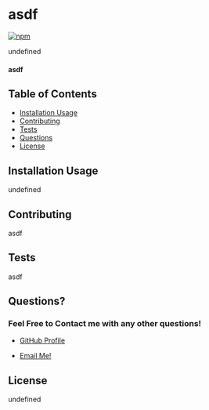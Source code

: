 # asdf

[![npm](https://badge.fury.io/js/inquirer.svg)](http://badge.fury.io/js/inquirer)

undefined


#### asdf

## Table of Contents
- [Installation Usage](#installation-usage)
- [Contributing](#contributing)
- [Tests](#tests)
- [Questions](#questions)
- [License](#license)


## Installation Usage

undefined

## Contributing

asdf

## Tests

asdf

## Questions?

### Feel Free to Contact me with any other questions!

- [GitHub Profile](https://github.com/asdf)

- [Email Me!](https://mail.google.com/mail/u/0/?fs=1&to=asdf&tf=cm)

## License

undefined

  
